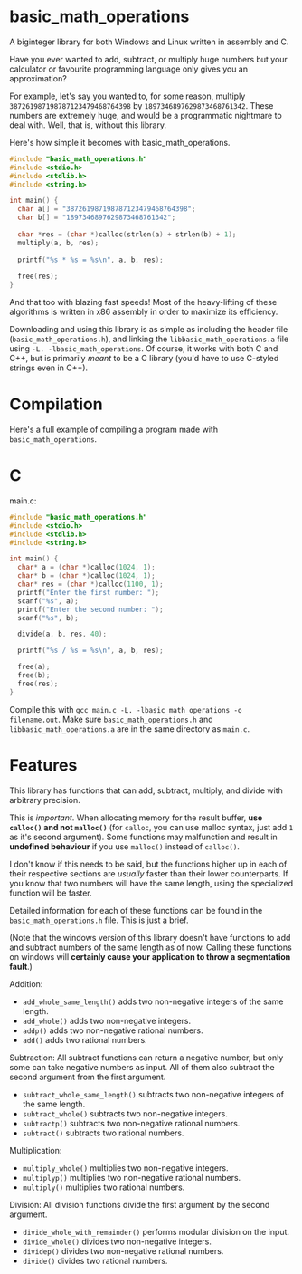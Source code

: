 # basic_math_operations
A biginteger library for both Windows and Linux written in assembly and C.

Have you ever wanted to add, subtract, or multiply huge numbers but your calculator or favourite programming language only gives you an approximation?

For example, let's say you wanted to, for some reason, multiply `387261987198787123479468764398` by `1897346897629873468761342`. These numbers are extremely huge, and would be a programmatic nightmare to deal with. Well, that is, without this library.

Here's how simple it becomes with basic_math_operations.

```c
#include "basic_math_operations.h"
#include <stdio.h>
#include <stdlib.h>
#include <string.h>

int main() {
  char a[] = "387261987198787123479468764398";
  char b[] = "1897346897629873468761342";
  
  char *res = (char *)calloc(strlen(a) + strlen(b) + 1);
  multiply(a, b, res);
  
  printf("%s * %s = %s\n", a, b, res);
  
  free(res);
}
```

And that too with blazing fast speeds! Most of the heavy-lifting of these algorithms is written in x86 assembly in order to maximize its efficiency.

Downloading and using this library is as simple as including the header file (`basic_math_operations.h`), and linking the `libbasic_math_operations.a` file using `-L. -lbasic_math_operations`. Of course, it works with both C and C++, but is primarily _meant_ to be a C library (you'd have to use C-styled strings even in C++).

# Compilation
Here's a full example of compiling a program made with `basic_math_operations`.
# C
main.c:
```c
#include "basic_math_operations.h"
#include <stdio.h>
#include <stdlib.h>
#include <string.h>

int main() {
  char* a = (char *)calloc(1024, 1);
  char* b = (char *)calloc(1024, 1);
  char* res = (char *)calloc(1100, 1);
  printf("Enter the first number: ");
  scanf("%s", a);
  printf("Enter the second number: ");
  scanf("%s", b);

  divide(a, b, res, 40);

  printf("%s / %s = %s\n", a, b, res);

  free(a);
  free(b);
  free(res);
}
```

Compile this with `gcc main.c -L. -lbasic_math_operations -o filename.out`. Make sure `basic_math_operations.h` and `libbasic_math_operations.a` are in the same directory as `main.c`.

# Features
This library has functions that can add, subtract, multiply, and divide with arbitrary precision.

This is *important*. When allocating memory for the result buffer, **use `calloc()` and not `malloc()`** (for `calloc`, you can use malloc syntax, just add `1` as it's second argument). Some functions may malfunction and result in **undefined behaviour** if you use `malloc()` instead of `calloc()`.

I don't know if this needs to be said, but the functions higher up in each of their respective sections are *usually* faster than their lower counterparts. If you know that two numbers will have the same length, using the specialized function will be faster.

Detailed information for each of these functions can be found in the `basic_math_operations.h` file. This is just a brief.

(Note that the windows version of this library doesn't have functions to add and subtract numbers of the same length as of now. Calling these functions on windows will **certainly cause your application to throw a segmentation fault**.)

Addition:
- `add_whole_same_length()` adds two non-negative integers of the same length.
- `add_whole()` adds two non-negative integers.
- `addp()` adds two non-negative rational numbers.
- `add()` adds two rational numbers.

Subtraction:
All subtract functions can return a negative number, but only some can take negative numbers as input. All of them also subtract the second argument from the first argument.
- `subtract_whole_same_length()` subtracts two non-negative integers of the same length.
- `subtract_whole()` subtracts two non-negative integers.
- `subtractp()` subtracts two non-negative rational numbers.
- `subtract()` subtracts two rational numbers.

Multiplication:
- `multiply_whole()` multiplies two non-negative integers.
- `multiplyp()` multiplies two non-negative rational numbers.
- `multiply()` multiplies two rational numbers.

Division:
All division functions divide the first argument by the second argument.
- `divide_whole_with_remainder()` performs modular division on the input.
- `divide_whole()` divides two non-negative integers.
- `dividep()` divides two non-negative rational numbers.
- `divide()` divides two rational numbers.